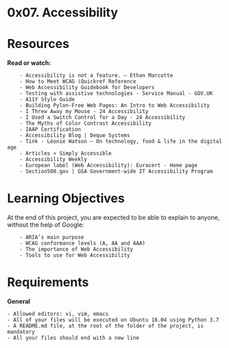 # 0x07. Accessibility

# Resources

**Read or watch:**

        - Accessibility is not a feature. — Ethan Marcotte
        - How to Meet WCAG (Quickref Reference
        - Web Accessibility Guidebook for Developers
        - Testing with assistive technologies - Service Manual - GOV.UK
        - A11Y Style Guide
        - Building Pylon-Free Web Pages: An Intro to Web Accessibility
        - I Threw Away my Mouse - 24 Accessibility
        - I Used a Switch Control for a Day - 24 Accessibility
        - The Myths of Color Contrast Accessibility
        - IAAP Certification
        - Accessibility Blog | Deque Systems
        - Tink - Léonie Watson – On technology, food & life in the digital age
        - Articles » Simply Accessible
        - Accessibility Weekly
        - European label (Web Accessibility): Euracert - Home page
        - Section508.gov | GSA Government-wide IT Accessibility Program

# Learning Objectives
At the end of this project, you are expected to be able to explain to anyone, without the help of Google:

        - ARIA’s main purpose
        - WCAG conformance levels (A, AA and AAA)
        - The importance of Web Accessibility
        - Tools to use for Web Accessibility

# Requirements

**General**

	- Allowed editors: vi, vim, emacs
	- All of your files will be executed on Ubuntu 18.04 using Python 3.7
	- A README.md file, at the root of the folder of the project, is mandatory
	- All your files should end with a new line